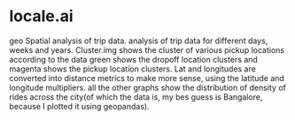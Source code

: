 # locale.ai
geo Spatial analysis of trip data.
analysis of trip data for different days, weeks and years.
Cluster.img shows the cluster of various pickup locations according to the data
green shows the dropoff location clusters and magenta shows the pickup location clusters.
Lat and longitudes are converted into distance metrics to make more sense, using the latitude and longitude multipliers. 
all the other graphs show the distribution of density of rides across the city(of which the data is, my bes guess is Bangalore, because I plotted it using geopandas).
